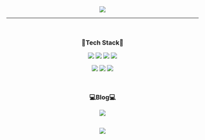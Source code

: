 <!--타이틀-->
<div align="center">
  <img src="https://capsule-render.vercel.app/api?type=venom&color=gradient&height=200&section=header&text=heesu%20Jang&fontSize=50"/>
</div>

----

<br>
<!--내용부분-->
<h3 align="center">🚀Tech Stack🚀</h3>
<p align="center">
  <img src="https://img.shields.io/badge/HTML5-E34F26?style=for-the-badge&logo=HTML5&logoColor=ffffff"/>
  <img src="https://img.shields.io/badge/CSS3-1572B6?style=for-the-badge&logo=CSS3&logoColor=ffffff"/>
  <img src="https://img.shields.io/badge/TYPESCRIPT-3178C6?style=for-the-badge&logo=typescript&logoColor=ffffff"/>
  <img src="https://img.shields.io/badge/JAVASCRIPT-F7DF1E?style=for-the-badge&logo=Javascript&logoColor=000000"/>
</p>
<p align="center">
  <img src="https://img.shields.io/badge/REACT-61DAFB?style=for-the-badge&logo=React&logoColor=000000"/>
  <img src="https://img.shields.io/badge/TailwindCss-06B6D4?style=for-the-badge&logo=TailwindCSS&logoColor=ffffff"/>
  <img src="https://img.shields.io/badge/STYLEDCOMPONENTS-DB7093?style=for-the-badge&logo=styled-components&logoColor=ffffff"/>
</p>
<br/>
<h3 align="center">💻Blog💻</h3>
<p align="center">
  <img src="https://img.shields.io/badge/VELOG-20C997?style=for-the-badge&logo=velog&logoColor=ffffff"/>
</p>
<br>
<div align="center">
  <img src="https://github-readme-stats.vercel.app/api?username=heesu52&show_icons=true&theme=vue"/></a>
</div>

